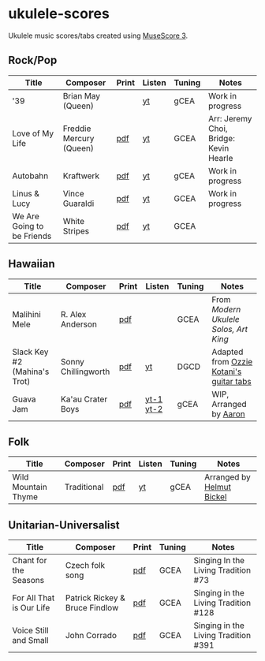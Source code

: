 # ukulele-scores

Ukulele music scores/tabs created using [MuseScore 3](https://musescore.org).

## Rock/Pop

| Title | Composer | Print | Listen | Tuning | Notes |
| ----- | -------- | ----- | ------ | ------ | ----- |
| '39 | Brian May (Queen) |  | [yt](https://www.youtube.com/watch?v=62FZJT7JC60) | gCEA | Work in progress |
| Love of My Life | Freddie Mercury (Queen) | [pdf](pdf/queen_love-of-my-life.pdf) | [yt](https://www.youtube.com/watch?v=wRKz1-cnDCM) | GCEA | Arr: Jeremy Choi, Bridge: Kevin Hearle |
| Autobahn | Kraftwerk | [pdf](pdf/kraftwerk-autobahn.pdf) | [yt](https://www.youtube.com/watch?v=hddaUYW2dko) | gCEA | Work in progress |
| Linus & Lucy | Vince Guaraldi | [pdf](pdf/linus-and-lucy-uke.pdf) | [yt](https://youtu.be/Y88OOIEveM4) | GCEA | Work in progress |
| We Are Going to be Friends | White Stripes | [pdf](pdf/we-are-going-to-be-friends.pdf) | [yt](https://youtu.be/CdYpv87ycgw) | GCEA | |

## Hawaiian

| Title | Composer | Print | Listen | Tuning | Notes |
| ----- | -------- | ----- | ------ | ------ | ----- |
| Malihini Mele | R. Alex Anderson | [pdf](pdf/anderson_malihini-mele.pdf) | | GCEA | From _Modern Ukulele Solos, Art King_ |
| Slack Key #2 (Mahina's Trot) | Sonny Chillingworth | [pdf](pdf/chillingworth-slack-key-2.pdf) | [yt](https://youtu.be/aumrfY4ppWI) | DGCD | Adapted from [Ozzie Kotani's guitar tabs](https://ozziekotani.com/slack-key-tablature/) |
| Guava Jam | Ka'au Crater Boys | [pdf](pdf/guava-jam.pdf) | [yt-1](https://youtu.be/ue_UwwCVGhw) [yt-2](https://youtu.be/l54XsNm0vok) | gCEA | WIP, Arranged by [Aaron](https://www.hawaiimusicschool.com/)

## Folk

| Title | Composer | Print | Listen | Tuning | Notes |
| ----- | -------- | ----- | ------ | ------ | ----- |
| Wild Mountain Thyme | Traditional | [pdf](pdf/wild-mountain-thyme.pdf) | [yt](https://youtu.be/RXyDQudbHcs) | gCEA | Arranged by [Helmut Bickel](https://www.youtube.com/user/helmutbickel) |

## Unitarian-Universalist

| Title | Composer | Print | Tuning | Notes |
| ----- | -------- | ----- | ------ | ----- |
| Chant for the Seasons | Czech folk song | [pdf](pdf/chant-for-the-seasons.pdf) | GCEA | Singing In the Living Tradition  #73 |
| For All That is Our Life | Patrick Rickey & Bruce Findlow | [pdf](pdf/for-all-that-is-our-life.pdf) | GCEA | Singing in the Living Tradition #128 |
| Voice Still and Small | John Corrado | [pdf](pdf/voice-still-and-small.pdf) | GCEA | Singing in the Living Tradition #391 |
